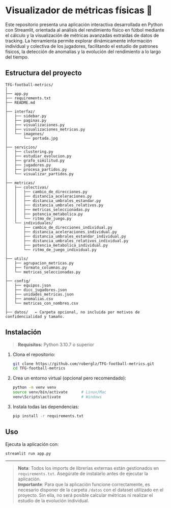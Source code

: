 # Visualizador de métricas físicas 🧠

Este repositorio presenta una aplicación interactiva desarrollada en Python con Streamlit, orientada al análisis del rendimiento físico en fútbol mediante el cálculo y la visualización de métricas avanzadas extraídas de datos de tracking. La herramienta permite explorar dinámicamente información individual y colectiva de los jugadores, facilitando el estudio de patrones físicos, la detección de anomalías y la evolución del rendimiento a lo largo del tiempo.

## Estructura del proyecto

```
TFG-football-metrics/
│
├── app.py
├── requirements.txt
├── README.md
│
├── interfaz/
│   ├── sidebar.py
│   ├── paginas.py
│   ├── visualizaciones.py
│   ├── visualizaciones_metricas.py
│   └── imagenes/
│       └── portada.jpg
│
├── servicios/
│   ├── clustering.py
│   ├── estudiar_evolucion.py
│   ├── grafo_similitud.py
│   ├── jugadores.py
│   ├── procesa_partidos.py
│   └── visualizar_partidos.py
│
├── metricas/
│   ├── colectivas/
│   │   ├── cambio_de_direcciones.py
│   │   ├── distancia_aceleraciones.py
│   │   ├── distancia_umbrales_estandar.py
│   │   ├── distancia_umbrales_relativos.py
│   │   ├── metricas_seleccionadas.py
│   │   ├── potencia_metabolica.py
│   │   └── ritmo_de_juego.py
│   └── individuales/
│       ├── cambio_de_direcciones_individual.py
│       ├── distancia_aceleraciones_individual.py
│       ├── distancia_umbrales_estandar_individual.py
│       ├── distancia_umbrales_relativos_individual.py
│       ├── potencia_metabolica_individual.py
│       └── ritmo_de_juego_individual.py
│
├── utils/
│   ├── agrupacion_metricas.py
│   ├── formato_columnas.py
│   └── metricas_seleccionadas.py
│
├── config/
│   ├── equipos.json
│   ├── dicc_jugadores.json
│   ├── unidades_metricas.json
│   ├── anomalias.csv
│   └── metricas_con_nombres.csv
│
├── datos/   ← Carpeta opcional, no incluida por motivos de confidencialidad y tamaño.
```

## Instalación

> **Requisitos:** Python 3.10.7 o superior

1. Clona el repositorio:

   ```bash
   git clone https://github.com/roberglz/TFG-football-metrics.git
   cd TFG-football-metrics
   ```

2. Crea un entorno virtual (opcional pero recomendado):

   ```bash
   python -m venv venv
   source venv/bin/activate      # Linux/Mac
   venv\Scripts\activate         # Windows
   ```

3. Instala todas las dependencias:

   ```bash
   pip install -r requirements.txt
   ```

## Uso

Ejecuta la aplicación con:

```bash
streamlit run app.py
```

---

> **Nota**: Todos los imports de librerías externas están gestionados en `requirements.txt`. Asegúrate de instalarlo antes de ejecutar la aplicación.  
> **Importante**: Para que la aplicación funcione correctamente, es necesario disponer de la carpeta `/datos` con el dataset utilizado en el proyecto. Sin ella, no será posible calcular métricas ni realizar el estudio de la evolución individual.
